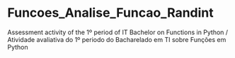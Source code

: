 # Funcoes_Analise_Funcao_Randint
Assessment activity of the 1º period of IT Bachelor on Functions in Python / Atividade avaliativa do 1º periodo do Bacharelado em TI sobre Funções em Python

